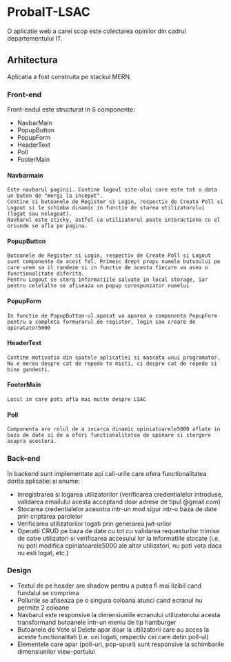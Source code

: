 # ProbaIT-LSAC

O aplicatie web a carei scop este colectarea opinilor din cadrul departementului IT.

## Arhitectura

Aplicatia a fost construita pe stackul MERN.

### Front-end

Front-endul este structurat in 6 componente:

- NavbarMain
- PopupButton
- PopupForm
- HeaderText
- Poll
- FooterMain

#### Navbarmain

    Este navbarul paginii. Contine logoul site-ului care este tot o data un buton de "mergi la inceput".
    Contine si butoanele de Register si Login, respectiv de Create Poll si Logout si le schimba dinamic in functie de starea utilizatorului (logat sau nelogoat).
    Navbarul este sticky, astfel ca utilizatorul poate interactiona cu el oriunde se afla pe pagina.

#### PopupButton

    Butoanele de Register si Login, respectiv de Create Poll si Logout sunt componente de acest fel. Primesc drept props numele butonului pe care vrem sa il randeze si in functie de acesta fiecare va avea o functionalitate diferita.
    Pentru Logout se sterg informatiile salvate in local storage, iar pentru celelalte se afiseaza un popup corespunzator numelui

#### PopupForm

    In functie de PopupButton-ul apasat va aparea o componenta PopupForm pentru a completa formurarul de register, login sau creare de opinatator5000

#### HeaderText

    Contine motivatia din spatele aplicatiei si mascota unui programator. Nu e mereu despre cat de repede te misti, ci despre cat de repede si bine gandesti.

#### FooterMain

    Locul in care poti afla mai multe despre LSAC

#### Poll

    Componenta are rolul de a incarca dinamic opiniatoarele5000 aflate in baza de date si de a oferi functionalitatea de opinare si stergere asupra acestora.

### Back-end

In backend sunt implementate api call-urile care ofera functionalitatea dorita aplicatiei si anume:

- Inregistrarea si logarea utilizatorilor (verificarea credentialelor introduse, validarea emailului acesta acceptand doar adrese de tipul @gmail.com)
- Stocarea credentialelor acesotra intr-un mod sigur intr-o baza de date prin criptarea parolelor
- Verificarea utilizatorilor logati prin generarea jwt-urilor
- Operatii CRUD pe baza de date cu tot cu validarea requesturilor trimise de catre utilizatori si verificarea accesului lor la informatiile stocate (i.e. nu poti modifica opiniatoarele5000 ale altor utilizatori, nu poti vota daca nu esti logat, etc.)

### Design

- Textul de pe header are shadow pentru a putea fi mai lizibil cand fundalul se comprima
- Pollurile se afiseaza pe o singura coloana atunci cand ecranul nu permite 2 coloane
- Navbarul este responsive la dimensiuniile ecranului utilizatorului acesta transformand butoanele intr-un meniu de tip hamburger
- Butoanele de Vote si Delete apar doar la utilizatorii care au acces la aceste functionalitati (i.e. cei logati, respectiv cei care detin poll-ul)
- Elementele care apar (poll-uri, pop-upuri) sunt responsive la schimbarile dimensiunilor view-portului
